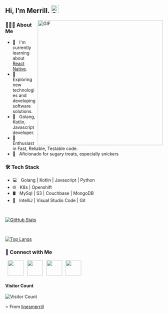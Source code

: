 <h2> Hi, I’m Merrill. <img alt="GIF" src="https://user-images.githubusercontent.com/15384983/209981182-0dc0de41-80d7-42d8-b005-a68e9d0e779c.gif" width="25"/> </h2>
<img align="right" alt="GIF" src="https://user-images.githubusercontent.com/15384983/209981014-6ecdb9e1-aa45-477d-8d3a-1515ef0c0c63.gif" width="400"/>

<h3> 👨🏼‍💻 About Me </h3>

- 🔭 &nbsp; I'm currently learning about [React Native](https://reactnative.dev/).
- 🤔 &nbsp; Exploring new technologies and developing software solutions.
- 💼 &nbsp; Golang, Kotlin, Javascript developer.
- 🌱 &nbsp; Enthusiast in Fast, Reliable, Testable code.
- 🍫 &nbsp; Aficionado for sugary treats, especially snickers

<h3> 🛠️ Tech Stack </h3>

- 💻 &nbsp; Golang | Kotlin | Javascript | Python
- 🌐 &nbsp; K8s | Openshift
- 🛢️ &nbsp; MySql | S3 | Couchbase | MongoDB
- 🔧 &nbsp; IntelliJ | Visual Studio Code | Git

<br>

[![GitHub Stats](https://github-readme-stats.vercel.app/api?username=Linesmerrill&include_all_commits=true&count_private=true&show_icons=true&line_height=20&title_color=7A7ADB&icon_color=2234AE&text_color=D3D3D3&bg_color=0,000000,130F40)](https://github-readme-stats.vercel.app/api?username=linesmerrill&include_all_commits=true&count_private=true&show_icons=true&line_height=20&title_color=7A7ADB&icon_color=2234AE&text_color=D3D3D3&bg_color=0,000000,130F40)

</br>

[![Top Langs](https://github-readme-stats.vercel.app/api/top-langs/?username=Linesmerrill&layout=compact&text_color=daf7dc&bg_color=151515&&langs_count=5&hide=html,groff,ejs,css,scss)](https://github-readme-stats.vercel.app/api/top-langs/?username=Linesmerrill&layout=compact&text_color=daf7dc&bg_color=151515&&langs_count=5&hide=html,groff,ejs,css,scss)

<h3> 🤝 Connect with Me </h3>

<p>
  &nbsp; <a href="https://www.linkedin.com/in/linesmerrill/" target="_blank" rel="noopener noreferrer"><img src="https://img.icons8.com/color/48/000000/linkedin.png" width="50" /></a>
  &nbsp; <a href="mailto:linesmerrill+githubprofile@gmail.com" target="_blank" rel="noopener noreferrer"><img src="https://img.icons8.com/color/48/000000/gmail.png" width="50" /></a>
  &nbsp; <a href="https://twitter.com/merrill_lines" target="_blank" rel="noopener noreferrer"><img src="https://img.icons8.com/color/48/000000/twitter.png" width="50" /></a>
  &nbsp; <a href="https://linesmerrill.github.io/MerrillLines/" target="_blank" rel="noopener noreferrer"><img src="https://img.icons8.com/color/48/000000/web-design.png" width="50" /></a>
</p>

#### **Visitor Count**
 ![Visitor Count](https://profile-counter.glitch.me/{linesmerrill}/count.svg)


⭐️ From [linesmerrill](https://github.com/linesmerrill)
